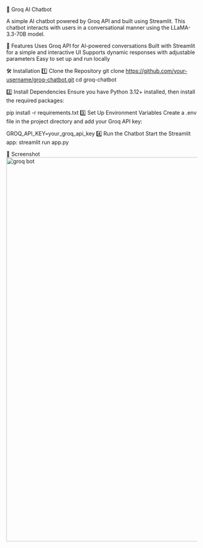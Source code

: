 🤖 Groq AI Chatbot

A simple AI chatbot powered by Groq API and built using Streamlit. This chatbot interacts with users in a conversational manner using the LLaMA-3.3-70B model.

🚀 Features
Uses Groq API for AI-powered conversations
Built with Streamlit for a simple and interactive UI
Supports dynamic responses with adjustable parameters
Easy to set up and run locally

🛠️ Installation
1️⃣ Clone the Repository
git clone https://github.com/your-username/groq-chatbot.git
cd groq-chatbot

2️⃣ Install Dependencies
Ensure you have Python 3.12+ installed, then install the required packages:

pip install -r requirements.txt
3️⃣ Set Up Environment Variables
Create a .env file in the project directory and add your Groq API key:

GROQ_API_KEY=your_groq_api_key
4️⃣ Run the Chatbot
Start the Streamlit app:
streamlit run app.py

📸 Screenshot
<img width="1012" alt="groq bot" src="https://github.com/user-attachments/assets/1f1706c5-8b43-403c-b684-7d64058176c7" />

